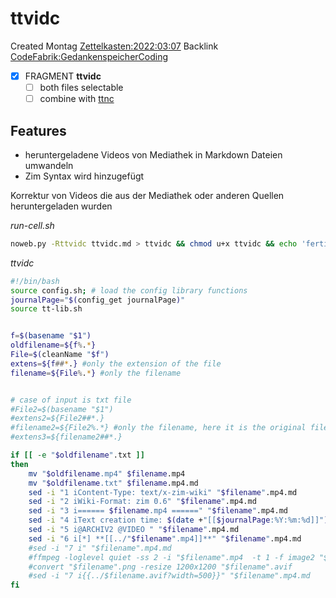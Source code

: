 # ttvidc
Created Montag [Zettelkasten:2022:03:07]()
Backlink [CodeFabrik:GedankenspeicherCoding](../GedankenspeicherCoding.md)

- [X] FRAGMENT **ttvidc**
	- [ ] both files selectable
	- [ ] combine with [ttnc](./ttnc.md)

## Features
- heruntergeladene Videos von Mediathek in Markdown Dateien umwandeln
- Zim Syntax wird hinzugefügt
	
Korrektur von Videos die aus der Mediathek oder anderen Quellen heruntergeladen wurden

*run-cell.sh*
```bash
noweb.py -Rttvidc ttvidc.md > ttvidc && chmod u+x ttvidc && echo 'fertig'
```

*ttvidc*
```bash
#!/bin/bash
source config.sh; # load the config library functions
journalPage="$(config_get journalPage)"
source tt-lib.sh


f=$(basename "$1")
oldfilename=${f%.*}
File=$(cleanName "$f")
extens=${f##*.} #only the extension of the file
filename=${File%.*} #only the filename


# case of input is txt file
#File2=$(basename "$1")
#extens2=${File2##*.}
#filename2=${File2%.*} #only the filename, here it is the original file
#extens3=${filename2##*.}

if [[ -e "$oldfilename".txt ]]
then
    mv "$oldfilename.mp4" $filename.mp4
    mv "$oldfilename.txt" $filename.mp4.md
    sed -i "1 iContent-Type: text/x-zim-wiki" "$filename".mp4.md
    sed -i "2 iWiki-Format: zim 0.6" "$filename".mp4.md
    sed -i "3 i====== $filename.mp4 ======" "$filename".mp4.md
    sed -i "4 iText creation time: $(date +"[[$journalPage:%Y:%m:%d]]") Modification time: $(date +"[[$journalPage:%Y:%m:%d]]" -r "$filename".mp4)" "$filename".mp4.md
    sed -i "5 i@ARCHIV2 @VIDEO " "$filename".mp4.md
    sed -i "6 i[*] **[[../"$filename".mp4]]**" "$filename".mp4.md
    #sed -i "7 i" "$filename".mp4.md
    #ffmpeg -loglevel quiet -ss 2 -i "$filename".mp4  -t 1 -f image2 "$filename".png
    #convert "$filename".png -resize 1200x1200 "$filename".avif
    #sed -i "7 i{{../$filename.avif?width=500}}" "$filename".mp4.md
fi
```

